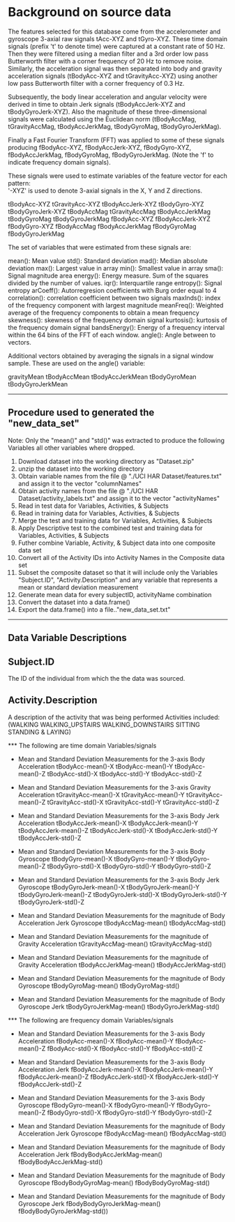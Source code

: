 

Background on source data
==========================

The features selected for this database come from the accelerometer and gyroscope 3-axial raw signals tAcc-XYZ and tGyro-XYZ. These time domain signals (prefix 't' to denote time) were captured at a constant rate of 50 Hz. Then they were filtered using a median filter and a 3rd order low pass Butterworth filter with a corner frequency of 20 Hz to remove noise. Similarly, the acceleration signal was then separated into body and gravity acceleration signals (tBodyAcc-XYZ and tGravityAcc-XYZ) using another low pass Butterworth filter with a corner frequency of 0.3 Hz. 

Subsequently, the body linear acceleration and angular velocity were derived in time to obtain Jerk signals (tBodyAccJerk-XYZ and tBodyGyroJerk-XYZ). Also the magnitude of these three-dimensional signals were calculated using the Euclidean norm (tBodyAccMag, tGravityAccMag, tBodyAccJerkMag, tBodyGyroMag, tBodyGyroJerkMag). 

Finally a Fast Fourier Transform (FFT) was applied to some of these signals producing fBodyAcc-XYZ, fBodyAccJerk-XYZ, fBodyGyro-XYZ, fBodyAccJerkMag, fBodyGyroMag, fBodyGyroJerkMag. (Note the 'f' to indicate frequency domain signals). 

These signals were used to estimate variables of the feature vector for each pattern:  
'-XYZ' is used to denote 3-axial signals in the X, Y and Z directions.

tBodyAcc-XYZ
tGravityAcc-XYZ
tBodyAccJerk-XYZ
tBodyGyro-XYZ
tBodyGyroJerk-XYZ
tBodyAccMag
tGravityAccMag
tBodyAccJerkMag
tBodyGyroMag
tBodyGyroJerkMag
fBodyAcc-XYZ
fBodyAccJerk-XYZ
fBodyGyro-XYZ
fBodyAccMag
fBodyAccJerkMag
fBodyGyroMag
fBodyGyroJerkMag

The set of variables that were estimated from these signals are: 

mean(): Mean value
std(): Standard deviation
mad(): Median absolute deviation 
max(): Largest value in array
min(): Smallest value in array
sma(): Signal magnitude area
energy(): Energy measure. Sum of the squares divided by the number of values. 
iqr(): Interquartile range 
entropy(): Signal entropy
arCoeff(): Autorregresion coefficients with Burg order equal to 4
correlation(): correlation coefficient between two signals
maxInds(): index of the frequency component with largest magnitude
meanFreq(): Weighted average of the frequency components to obtain a mean frequency
skewness(): skewness of the frequency domain signal 
kurtosis(): kurtosis of the frequency domain signal 
bandsEnergy(): Energy of a frequency interval within the 64 bins of the FFT of each window.
angle(): Angle between to vectors.

Additional vectors obtained by averaging the signals in a signal window sample. These are used on the angle() variable:

gravityMean
tBodyAccMean
tBodyAccJerkMean
tBodyGyroMean
tBodyGyroJerkMean

-----------------------------------------------------------------------------------------------------------------------

Procedure used to generated the "new_data_set"
-------------------------------------------------
Note: Only the "mean()" and "std()" was extracted to produce the following Variables all other variables where dropped.

1. Download dataset into the working directory as "Dataset.zip"
2. unzip the dataset into the working directory
3. Obtain variable names from the file @ "./UCI HAR Dataset/features.txt" and assign it to the vector "columnNames"
4. Obtain activity names from the file @ "./UCI HAR Dataset/activity_labels.txt" and assign it to the vector "activityNames"
5. Read in test data for Variables, Activities, & Subjects
6. Read in training data for Variables, Activities, & Subjects
7. Merge the test and training data for Variables, Activities, & Subjects
8. Apply Descriptive test to the combined test and training data for Variables, Activities, & Subjects
9. Futher combine Variable, Activity, & Subject data into one composite data set
10. Convert all of the Activity IDs into Activity Names in the Composite data set
11. Subset the composite dataset so that it will include only the Variables "Subject.ID", "Activity.Description" and any variable that represents a mean or standard deviation measurement
12. Generate mean data for every subjectID, activityName combination
13. Convert the dataset into a data.frame()
14. Export the data.frame() into a file.."new_data_set.txt"


-----------------------------------------------------------------------------------------------------------------------



Data Variable Descriptions
---------------------------

Subject.ID
----------
The ID of the individual from which the the data was sourced.


Activity.Description
--------------------
A description of the activity that was being performed
Activities included: (WALKING WALKING_UPSTAIRS WALKING_DOWNSTAIRS SITTING STANDING & LAYING)


*** The following are time domain Variables/signals

* Mean and Standard Deviation Measurements for the 3-axis Body Acceleration
tBodyAcc-mean()-X
tBodyAcc-mean()-Y
tBodyAcc-mean()-Z
tBodyAcc-std()-X
tBodyAcc-std()-Y
tBodyAcc-std()-Z
                        
* Mean and Standard Deviation Measurements for the 3-axis Gravity Acceleration
tGravityAcc-mean()-X
tGravityAcc-mean()-Y
tGravityAcc-mean()-Z
tGravityAcc-std()-X
tGravityAcc-std()-Y
tGravityAcc-std()-Z

* Mean and Standard Deviation Measurements for the 3-axis Body Jerk Acceleration
tBodyAccJerk-mean()-X
tBodyAccJerk-mean()-Y
tBodyAccJerk-mean()-Z
tBodyAccJerk-std()-X
tBodyAccJerk-std()-Y
tBodyAccJerk-std()-Z

* Mean and Standard Deviation Measurements for the 3-axis Body Gyroscope
tBodyGyro-mean()-X
tBodyGyro-mean()-Y
tBodyGyro-mean()-Z
tBodyGyro-std()-X
tBodyGyro-std()-Y
tBodyGyro-std()-Z

* Mean and Standard Deviation Measurements for the 3-axis Body Jerk Gyroscope
tBodyGyroJerk-mean()-X
tBodyGyroJerk-mean()-Y
tBodyGyroJerk-mean()-Z
tBodyGyroJerk-std()-X
tBodyGyroJerk-std()-Y
tBodyGyroJerk-std()-Z

* Mean and Standard Deviation Measurements for the magnitude of Body Acceleration Jerk Gyroscope
tBodyAccMag-mean()
tBodyAccMag-std()

* Mean and Standard Deviation Measurements for the magnitude of Gravity Acceleration
tGravityAccMag-mean()
tGravityAccMag-std()

* Mean and Standard Deviation Measurements for the magnitude of Gravity Acceleration
tBodyAccJerkMag-mean()
tBodyAccJerkMag-std()

* Mean and Standard Deviation Measurements for the magnitude of Body Gyroscope
tBodyGyroMag-mean()
tBodyGyroMag-std()

* Mean and Standard Deviation Measurements for the magnitude of Body Gyroscope Jerk
tBodyGyroJerkMag-mean()
tBodyGyroJerkMag-std()

*** The following are frequency domain Variables/signals

* Mean and Standard Deviation Measurements for the 3-axis Body Acceleration
fBodyAcc-mean()-X
fBodyAcc-mean()-Y
fBodyAcc-mean()-Z
fBodyAcc-std()-X
fBodyAcc-std()-Y 
fBodyAcc-std()-Z

* Mean and Standard Deviation Measurements for the 3-axis Body Acceleration Jerk
fBodyAccJerk-mean()-X
fBodyAccJerk-mean()-Y
fBodyAccJerk-mean()-Z
fBodyAccJerk-std()-X
fBodyAccJerk-std()-Y
fBodyAccJerk-std()-Z

* Mean and Standard Deviation Measurements for the 3-axis Body Gyroscope
fBodyGyro-mean()-X
fBodyGyro-mean()-Y
fBodyGyro-mean()-Z
fBodyGyro-std()-X
fBodyGyro-std()-Y
fBodyGyro-std()-Z

* Mean and Standard Deviation Measurements for the magnitude of Body Acceleration Jerk Gyroscope
fBodyAccMag-mean()
fBodyAccMag-std()

* Mean and Standard Deviation Measurements for the magnitude of Body Acceleration Jerk
fBodyBodyAccJerkMag-mean()
fBodyBodyAccJerkMag-std()

* Mean and Standard Deviation Measurements for the magnitude of Body Gyroscope
fBodyBodyGyroMag-mean()
fBodyBodyGyroMag-std()

* Mean and Standard Deviation Measurements for the magnitude of Body Gyroscope Jerk
fBodyBodyGyroJerkMag-mean()
fBodyBodyGyroJerkMag-std())
